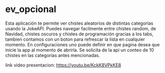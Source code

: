 # ev_opcional

Esta aplicación te permite ver chistes aleatorios de distintas categorías usando la JokeAPI.
Puedes navegar facilmente entre chistes random, de Navidad, chistes oscuros y chistes de programación gracias a los tabs, tambien contamos con un boton para refrescar la lista en cualquier momento.
En configuraciones uno puede definir en que pagina desea que inicie la app al momento de abrirla.
Se solicita de la api un conteo de 10 chistes en las categorias antes mencionadas.


link video presentacion: https://youtu.be/KckK8VPkKE8


